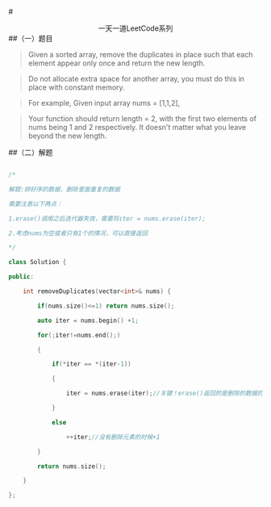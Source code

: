 #<center>一天一道LeetCode系列</center>
##（一）题目
>Given a sorted array, remove the duplicates in place such that each element appear only once and return the new length.

>Do not allocate extra space for another array, you must do this in place with constant memory.

>For example,
>Given input array nums = [1,1,2],

>Your function should return length = 2, with the first two elements of nums being 1 and 2 respectively. It doesn't matter what you leave beyond the new length.

##（二）解题

```cpp

/*

解题:排好序的数据，删除里面重复的数据

需要注意以下两点：

1.erase()调用之后迭代器失效，需要将iter = nums.erase(iter);

2.考虑nums为空或者只有1个的情况，可以直接返回

*/

class Solution {

public:

    int removeDuplicates(vector<int>& nums) {

        if(nums.size()<=1) return nums.size();

        auto iter = nums.begin() +1;

        for(;iter!=nums.end();)

        {

            if(*iter == *(iter-1))

            {

                iter = nums.erase(iter);//关键！erase()返回的是删除的数据的下一个迭代器

            }

            else

                ++iter;//没有删除元素的时候+1

        }

        return nums.size();

    }

};

```